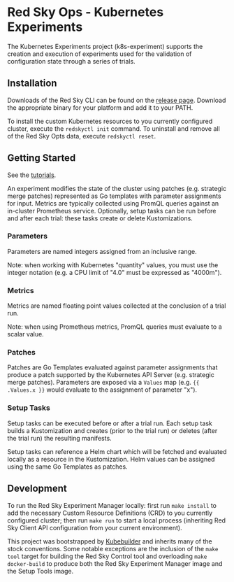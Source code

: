 # Red Sky Ops - Kubernetes Experiments

The Kubernetes Experiments project (k8s-experiment) supports the creation and execution of experiments used for the validation of configuration state through a series of trials.

## Installation

Downloads of the Red Sky CLI can be found on the [release page](./releases). Download the appropriate binary for your platform and add it to your PATH.

To install the custom Kubernetes resources to you currently configured cluster, execute the `redskyctl init` command. To uninstall and remove all of the Red Sky Opts data, execute `redskyctl reset`.

## Getting Started

See the [tutorials](./tree/master/docs/tutorial).

An experiment modifies the state of the cluster using patches (e.g. strategic merge patches) represented as Go templates with parameter assignments for input. Metrics are typically collected using PromQL queries against an in-cluster Prometheus service. Optionally, setup tasks can be run before and after each trial: these tasks create or delete Kustomizations.

### Parameters

Parameters are named integers assigned from an inclusive range.

Note: when working with Kubernetes "quantity" values, you must use the integer notation (e.g. a CPU limit of "4.0" must be expressed as "4000m").

### Metrics

Metrics are named floating point values collected at the conclusion of a trial run.

Note: when using Prometheus metrics, PromQL queries must evaluate to a scalar value.

### Patches

Patches are Go Templates evaluated against parameter assignments that produce a patch supported by the Kubernetes API Server (e.g. strategic merge patches). Parameters are exposed via a `Values` map (e.g. `{{ .Values.x }}` would evaluate to the assignment of parameter "x").

### Setup Tasks

Setup tasks can be executed before or after a trial run. Each setup task builds a Kustomization and creates (prior to the trial run) or deletes (after the trial run) the resulting manifests.

Setup tasks can reference a Helm chart which will be fetched and evaluated locally as a resource in the Kustomization. Helm values can be assigned using the same Go Templates as patches.

## Development

To run the Red Sky Experiment Manager locally: first run `make install` to add the necessary Custom Resource Definitions (CRD) to you currently configured cluster; then run `make run` to start a local process (inheriting Red Sky Client API configuration from your current environment).

This project was bootstrapped by [Kubebuilder](https://github.com/kubernetes-sigs/kubebuilder) and inherits many of the stock conventions. Some notable exceptions are the inclusion of the `make tool` target for building the Red Sky Control tool and overloading `make docker-build` to produce both the Red Sky Experiment Manager image and the Setup Tools image.

